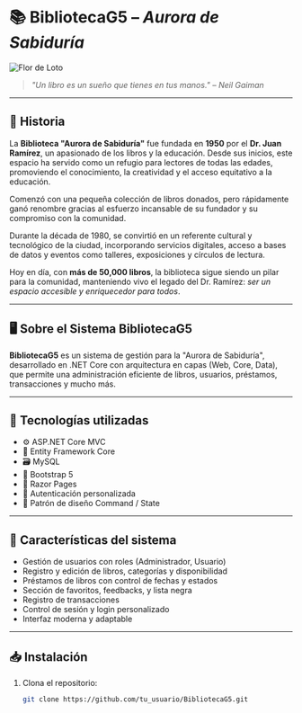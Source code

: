 # 📚 BibliotecaG5 – *Aurora de Sabiduría*

![Flor de Loto](https://static.vecteezy.com/system/resources/previews/015/089/406/non_2x/lotus-flower-icon-cartoon-style-vector.jpg)

> *"Un libro es un sueño que tienes en tus manos." – Neil Gaiman*

---

## 🌟 Historia

La **Biblioteca "Aurora de Sabiduría"** fue fundada en **1950** por el **Dr. Juan Ramírez**, un apasionado de los libros y la educación. Desde sus inicios, este espacio ha servido como un refugio para lectores de todas las edades, promoviendo el conocimiento, la creatividad y el acceso equitativo a la educación.

Comenzó con una pequeña colección de libros donados, pero rápidamente ganó renombre gracias al esfuerzo incansable de su fundador y su compromiso con la comunidad.

Durante la década de 1980, se convirtió en un referente cultural y tecnológico de la ciudad, incorporando servicios digitales, acceso a bases de datos y eventos como talleres, exposiciones y círculos de lectura.

Hoy en día, con **más de 50,000 libros**, la biblioteca sigue siendo un pilar para la comunidad, manteniendo vivo el legado del Dr. Ramírez: *ser un espacio accesible y enriquecedor para todos*.

---

## 🖥️ Sobre el Sistema BibliotecaG5

**BibliotecaG5** es un sistema de gestión para la "Aurora de Sabiduría", desarrollado en .NET Core con arquitectura en capas (Web, Core, Data), que permite una administración eficiente de libros, usuarios, préstamos, transacciones y mucho más.

---

## 🔧 Tecnologías utilizadas

- ⚙️ ASP.NET Core MVC
- 🧱 Entity Framework Core
- 🗃️ MySQL
- 🎨 Bootstrap 5
- 📄 Razor Pages
- 🔐 Autenticación personalizada
- 🧠 Patrón de diseño Command / State

---

## 🚀 Características del sistema

- Gestión de usuarios con roles (Administrador, Usuario)
- Registro y edición de libros, categorías y disponibilidad
- Préstamos de libros con control de fechas y estados
- Sección de favoritos, feedbacks, y lista negra
- Registro de transacciones
- Control de sesión y login personalizado
- Interfaz moderna y adaptable

---

## 📥 Instalación

1. Clona el repositorio:
   ```bash
   git clone https://github.com/tu_usuario/BibliotecaG5.git
